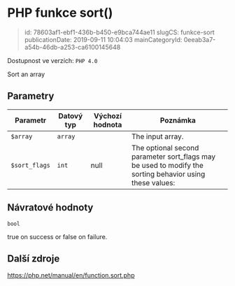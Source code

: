 PHP funkce sort()
================================

> id: 78603af1-ebf1-436b-b450-e9bca744ae11
> slugCS: funkce-sort
> publicationDate: 2019-09-11 10:04:03
> mainCategoryId: 0eeab3a7-a54b-46db-a253-ca6100145648

Dostupnost ve verzích: `PHP 4.0`

Sort an array


Parametry
--------------

| Parametr | Datový typ | Výchozí hodnota | Poznámka |
|-----|-----|-----|-----|
| `$array` | `array` |  | The input array. |
| `$sort_flags` | `int` | null | The optional second parameter sort_flags may be used to modify the sorting behavior using these values: |


Návratové hodnoty
----------------

`bool`

true on success or false on failure.

Další zdroje
------------

https://php.net/manual/en/function.sort.php
